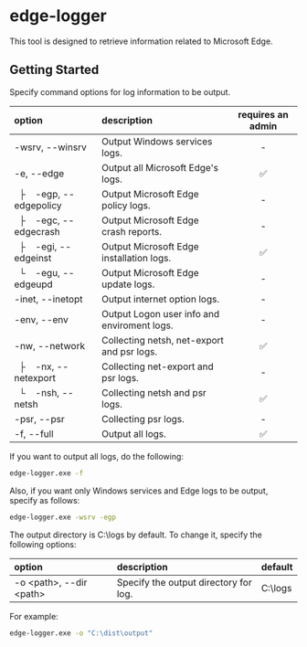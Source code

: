 # edge-logger

This tool is designed to retrieve information related to Microsoft Edge.

## Getting Started

Specify command options for log information to be output.

| option | description | requires an admin |
| :-- | :-- | :--: |
| -wsrv, --winsrv | Output Windows services logs. | - |
| -e, --edge | Output all Microsoft Edge's logs. | ✅ |
| &nbsp;&nbsp;├&nbsp;&nbsp;&nbsp; -egp, --edgepolicy | Output Microsoft Edge policy logs. | - |
| &nbsp;&nbsp;├&nbsp;&nbsp;&nbsp; -egc, --edgecrash | Output Microsoft Edge crash reports. | - |
| &nbsp;&nbsp;├&nbsp;&nbsp;&nbsp; -egi, --edgeinst | Output Microsoft Edge installation logs. | ✅ |
| &nbsp;&nbsp;└&nbsp;&nbsp;&nbsp; -egu, --edgeupd | Output Microsoft Edge update logs. | - |
| -inet, --inetopt | Output internet option logs. | - |
| -env, --env | Output Logon user info and enviroment logs. | - |
| -nw, --network | Collecting netsh, net-export and psr logs. | ✅ |
| &nbsp;&nbsp;├&nbsp;&nbsp;&nbsp; -nx, --netexport | Collecting net-export and psr logs. | - |
| &nbsp;&nbsp;└&nbsp;&nbsp;&nbsp; -nsh, --netsh | Collecting netsh and psr logs. | ✅ |
| -psr, --psr | Collecting psr logs. | - |
| -f, --full | Output all logs. | ✅ |

If you want to output all logs, do the following:

```cmd
edge-logger.exe -f
```

Also, if you want only Windows services and Edge logs to be output, specify as follows:
```cmd
edge-logger.exe -wsrv -egp
```

The output directory is C:\logs by default.
To change it, specify the following options:

| option | description | default |
| :-- | :-- | :-- |
| -o &lt;path&gt;, --dir &lt;path&gt; | Specify the output directory for log. | C:\logs |

For example:

```cmd
edge-logger.exe -o "C:\dist\output"
```